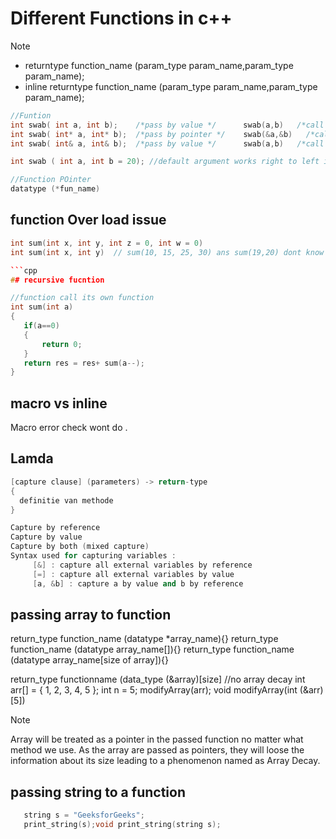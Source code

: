 # Different Functions in c++

> [!NOTE] 
* returntype function_name (param_type param_name,param_type param_name);
* inline returntype function_name (param_type param_name,param_type param_name);


```cpp
//Funtion
int swab( int a, int b);    /*pass by value */      swab(a,b)   /*call by value*/
int swab( int* a, int* b);  /*pass by pointer */    swab(&a,&b)   /*call by adress*/
int swab( int& a, int& b);  /*pass by value */      swab(a,b)   /*call by refernce*/

int swab ( int a, int b = 20); //default argument works right to left int a =20, int b  syntax issue.

//Function POinter
datatype (*fun_name) 
```
 ## function Over load issue
 ```cpp
 int sum(int x, int y, int z = 0, int w = 0)
 int sum(int x, int y)  // sum(10, 15, 25, 30) ans sum(19,20) dont know which one should call

```cpp
 ## recursive fucntion

 //function call its own function
 int sum(int a)
 {
    if(a==0)
    {
        return 0;
    }
    return res = res+ sum(a--); 
 }
 ```

 ## macro vs inline 
 Macro error check wont do . 


 ## Lamda 
 ``` cpp
 [capture clause] (parameters) -> return-type   
{    
   definitie van methode    
}

Capture by reference 
Capture by value 
Capture by both (mixed capture)
Syntax used for capturing variables : 
      [&] : capture all external variables by reference 
      [=] : capture all external variables by value 
      [a, &b] : capture a by value and b by reference
```

## passing array to function

return_type function_name (datatype *array_name){}
return_type function_name (datatype array_name[]){}
return_type function_name (datatype array_name[size of array]){}

return_type functionname (data_type (&array)[size] //no array decay
    int arr[] = { 1, 2, 3, 4, 5 };
    int n = 5;
    modifyArray(arr);
void modifyArray(int (&arr)[5])

> [!NOTE] 
 Array will be treated as a pointer in the passed function no matter what method we use. As the array are passed as pointers, they will loose the information about its size leading to a phenomenon named as Array Decay.


## passing string to a function 
 ```cpp
    string s = "GeeksforGeeks";
    print_string(s);void print_string(string s);
 ```
